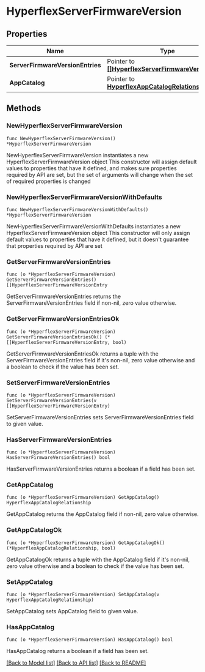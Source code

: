 # HyperflexServerFirmwareVersion

## Properties

Name | Type | Description | Notes
------------ | ------------- | ------------- | -------------
**ServerFirmwareVersionEntries** | Pointer to [**[]HyperflexServerFirmwareVersionEntry**](hyperflex.ServerFirmwareVersionEntry.md) |  | [optional] 
**AppCatalog** | Pointer to [**HyperflexAppCatalogRelationship**](hyperflex.AppCatalog.Relationship.md) |  | [optional] 

## Methods

### NewHyperflexServerFirmwareVersion

`func NewHyperflexServerFirmwareVersion() *HyperflexServerFirmwareVersion`

NewHyperflexServerFirmwareVersion instantiates a new HyperflexServerFirmwareVersion object
This constructor will assign default values to properties that have it defined,
and makes sure properties required by API are set, but the set of arguments
will change when the set of required properties is changed

### NewHyperflexServerFirmwareVersionWithDefaults

`func NewHyperflexServerFirmwareVersionWithDefaults() *HyperflexServerFirmwareVersion`

NewHyperflexServerFirmwareVersionWithDefaults instantiates a new HyperflexServerFirmwareVersion object
This constructor will only assign default values to properties that have it defined,
but it doesn't guarantee that properties required by API are set

### GetServerFirmwareVersionEntries

`func (o *HyperflexServerFirmwareVersion) GetServerFirmwareVersionEntries() []HyperflexServerFirmwareVersionEntry`

GetServerFirmwareVersionEntries returns the ServerFirmwareVersionEntries field if non-nil, zero value otherwise.

### GetServerFirmwareVersionEntriesOk

`func (o *HyperflexServerFirmwareVersion) GetServerFirmwareVersionEntriesOk() (*[]HyperflexServerFirmwareVersionEntry, bool)`

GetServerFirmwareVersionEntriesOk returns a tuple with the ServerFirmwareVersionEntries field if it's non-nil, zero value otherwise
and a boolean to check if the value has been set.

### SetServerFirmwareVersionEntries

`func (o *HyperflexServerFirmwareVersion) SetServerFirmwareVersionEntries(v []HyperflexServerFirmwareVersionEntry)`

SetServerFirmwareVersionEntries sets ServerFirmwareVersionEntries field to given value.

### HasServerFirmwareVersionEntries

`func (o *HyperflexServerFirmwareVersion) HasServerFirmwareVersionEntries() bool`

HasServerFirmwareVersionEntries returns a boolean if a field has been set.

### GetAppCatalog

`func (o *HyperflexServerFirmwareVersion) GetAppCatalog() HyperflexAppCatalogRelationship`

GetAppCatalog returns the AppCatalog field if non-nil, zero value otherwise.

### GetAppCatalogOk

`func (o *HyperflexServerFirmwareVersion) GetAppCatalogOk() (*HyperflexAppCatalogRelationship, bool)`

GetAppCatalogOk returns a tuple with the AppCatalog field if it's non-nil, zero value otherwise
and a boolean to check if the value has been set.

### SetAppCatalog

`func (o *HyperflexServerFirmwareVersion) SetAppCatalog(v HyperflexAppCatalogRelationship)`

SetAppCatalog sets AppCatalog field to given value.

### HasAppCatalog

`func (o *HyperflexServerFirmwareVersion) HasAppCatalog() bool`

HasAppCatalog returns a boolean if a field has been set.


[[Back to Model list]](../README.md#documentation-for-models) [[Back to API list]](../README.md#documentation-for-api-endpoints) [[Back to README]](../README.md)


